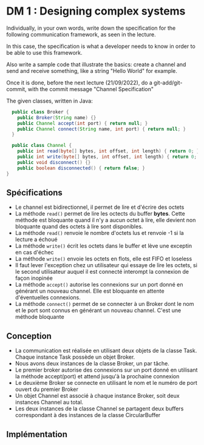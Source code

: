 # DM 1 : Designing complex systems 

Individually, in your own words, write down the specification for the following
communication framework, as seen in the lecture. 

In this case, the specification is what a developer needs to know in order to be
able to use this framework.

Also write a sample code that illustrate the basics: create a channel and send 
and receive something, like a string "Hello World" for example.

Once it is done, before the next lecture (21/09/2022),
do a git-add/git-commit, with the commit message "Channel Specification"

The given classes, written in Java:

```Java
  public class Broker {
    public Broker(String name) {}
    public Channel accept(int port) { return null; }
    public Channel connect(String name, int port) { return null; }
  }

  public class Channel {
    public int read(byte[] bytes, int offset, int length) { return 0; }
    public int write(byte[] bytes, int offset, int length) { return 0; }
    public void disconnect() {}
    public boolean disconnected() { return false; }
}
```

## Spécifications 

- Le channel est bidirectionnel, il permet de lire et d'écrire des octets 
- La méthode `read()` permet de lire les octects du buffer **bytes**. Cette méthode est bloquante quand il n'y a aucun octet à lire, elle devient non bloquante quand des octets à lire sont disponibles. 
- La méthode `read()` renvoie le nombre d'octets lus et renvoie -1 si la lecture a échoué
- La méthode `write()` écrit les octets dans le buffer et lève une exceptin en cas d'échec
- La méthode `write()` envoie les octets en flots, elle est FIFO et loseless
- Il faut lever l'exception chez un utilisateur qui essaye de lire les octets, si le second utilisateur auquel il est connecté interompt la connexion de façon inopinée 
- La méthode `accept()` autorise les connexions sur un port donné en générant un nouveau channel. Elle est bloquante en attente d'éventuelles connexions. 
- La méthode `connect()` permet de se connecter à un Broker dont le nom et le port sont connus en générant un nouveau channel. C'est une méthode bloquante



## Conception 

- La communication est réalisée en utilisant deux objets de la classe Task. Chaque instance Task possède un objet Broker. 
- Nous avons deux instances de la classe Broker, un par tâche. 
- Le premier broker autorise des connexions sur un port donné en utilisant la méthode accept(port) et attend jusqu'à la prochaine connexion
- Le deuxième Broker se connecte en utilisant le nom et le numéro de port ouvert du premier Broker 
- Un objet Channel est associé à chaque instance Broker, soit deux instances Channel au total. 
- Les deux instances de la classe Channel se partagent deux buffers correspondant à des instances de la classe CircularBuffer


## Implémentation



 
